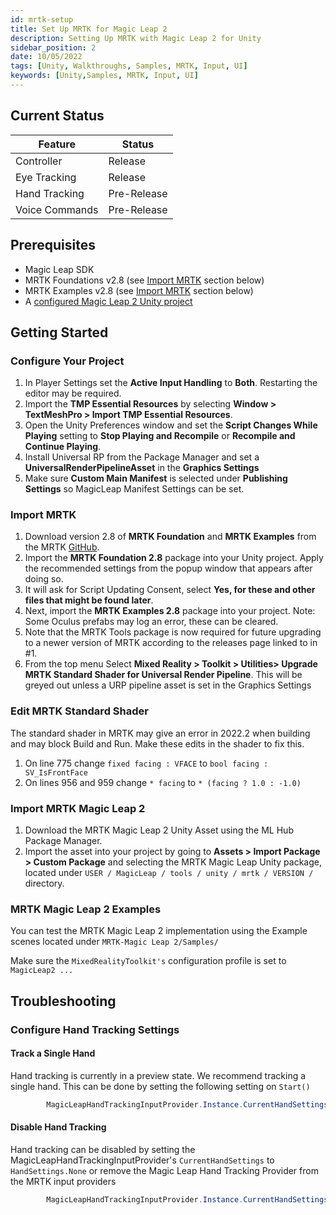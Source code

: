 ```yaml
---
id: mrtk-setup
title: Set Up MRTK for Magic Leap 2
description: Setting Up MRTK with Magic Leap 2 for Unity
sidebar_position: 2
date: 10/05/2022
tags: [Unity, Walkthroughs, Samples, MRTK, Input, UI]
keywords: [Unity,Samples, MRTK, Input, UI]
---
```


## Current Status

| Feature | Status |
|--|--|
| Controller | Release |
| Eye Tracking  | Release |
| Hand Tracking | Pre-Release |
| Voice Commands | Pre-Release |

## Prerequisites

- Magic Leap SDK
- MRTK Foundations v2.8 (see [Import MRTK](#import-mrtk) section below)
- MRTK Examples v2.8 (see [Import MRTK](#import-mrtk) section below)
- A [configured Magic Leap 2 Unity project](/versioned_docs/version-14-Jun-2023/versioned_docs/version-14-Jun-2023/guides/unity/getting-started/configure-unity-settings.md)

## Getting Started

### Configure Your Project

1. In Player Settings set the **Active Input Handling** to **Both**. Restarting the editor may be required.
2. Import the  **TMP Essential Resources** by selecting  **Window > TextMeshPro > Import TMP Essential Resources**.
3. Open the Unity Preferences window and set the **Script Changes While Playing** setting to **Stop Playing and Recompile** or **Recompile and Continue Playing**.
4. Install Universal RP from the Package Manager and set a **UniversalRenderPipelineAsset** in the **Graphics Settings**
5. Make sure **Custom Main Manifest** is selected under **Publishing Settings** so MagicLeap Manifest Settings can be set.

### Import MRTK

1. Download version 2.8 of  **MRTK Foundation** and  **MRTK Examples** from the MRTK [GitHub](https://github.com/Microsoft/MixedRealityToolkit-Unity/releases).
2. Import the  **MRTK Foundation 2.8**  package into your Unity project. Apply the recommended settings from the popup window that appears after doing so.
3. It will ask for Script Updating Consent, select **Yes, for these and other files that might be found later**.
4. Next, import the  **MRTK Examples 2.8**  package into your project. Note: Some Oculus prefabs may log an error, these can be cleared.
5. Note that the MRTK Tools package is now required for future upgrading to a newer version of MRTK according to the releases page linked to in #1.  
6. From the top menu Select **Mixed Reality > Toolkit > Utilities> Upgrade MRTK Standard Shader for Universal Render Pipeline**. This will be greyed out unless a URP pipeline asset is set in the Graphics Settings

### Edit MRTK Standard Shader

The standard shader in MRTK may give an error in 2022.2 when building and may block Build and Run. Make these edits in the shader to fix this.

1. On line 775 change `fixed facing : VFACE` to `bool facing : SV_IsFrontFace`
2. On lines 956 and 959 change `* facing` to `* (facing ? 1.0 : -1.0)`

### Import MRTK Magic Leap 2

1. Download the MRTK Magic Leap 2 Unity Asset using the ML Hub Package Manager.
2. Import the asset into your project by going to **Assets > Import Package > Custom Package** and selecting the MRTK Magic Leap Unity package, located under `USER / MagicLeap / tools / unity / mrtk / VERSION /` directory.

### MRTK Magic Leap 2 Examples

You can test the MRTK Magic Leap 2 implementation using the Example scenes located under `MRTK-Magic Leap 2/Samples/`

Make sure the `MixedRealityToolkit's` configuration profile is set to `MagicLeap2 ...`

## Troubleshooting

### Configure Hand Tracking Settings

#### Track a Single Hand

Hand tracking is currently in a preview state. We recommend tracking a single hand. This can be done by setting the following setting on `Start()`

```csharp
        MagicLeapHandTrackingInputProvider.Instance.CurrentHandSettings = MagicLeapHandTrackingInputProvider.HandSettings.Left;
```

#### Disable Hand Tracking

Hand tracking can be disabled by setting the MagicLeapHandTrackingInputProvider's `CurrentHandSettings` to `HandSettings.None` or remove the Magic Leap Hand Tracking Provider from the MRTK input providers

```csharp
        MagicLeapHandTrackingInputProvider.Instance.CurrentHandSettings = MagicLeapDeviceManager.HandSettings.None;
```
